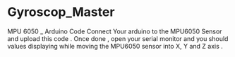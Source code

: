 # Gyroscop_Master
MPU 6050 _ Arduino Code
Connect Your arduino to the MPU6050 Sensor and upload this code .
Once done , open your serial monitor and you should values displaying while moving the MPU6050 sensor into X, Y and Z axis .
